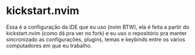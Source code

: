 # kickstart.nvim

Essa é a configuração da IDE que eu uso (nvim BTW), ela é feita a partir do
kickstart.nvim (como dá pra ver no fork) e eu uso o repositório pra manter
sincronizado as configurações, plugins, temas e keybinds entre os vários
computadores em que eu trabalho.
